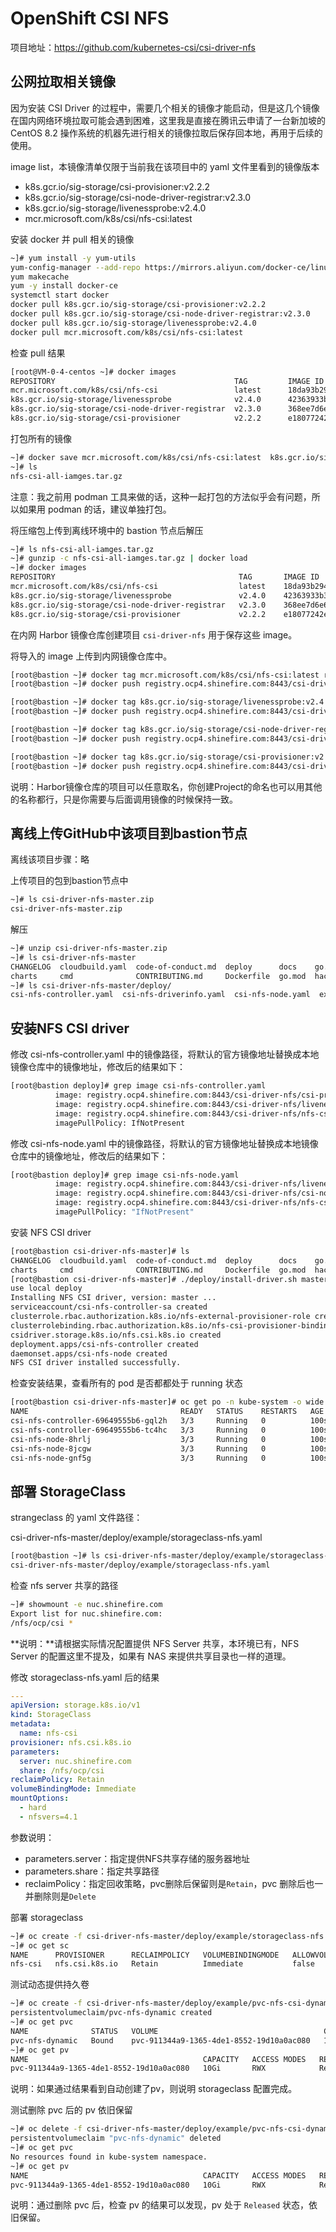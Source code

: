 # OpenShift CSI NFS

项目地址：https://github.com/kubernetes-csi/csi-driver-nfs



## 公网拉取相关镜像

因为安装 CSI Driver 的过程中，需要几个相关的镜像才能启动，但是这几个镜像在国内网络环境拉取可能会遇到困难，这里我是直接在腾讯云申请了一台新加坡的 CentOS 8.2 操作系统的机器先进行相关的镜像拉取后保存回本地，再用于后续的使用。



image list，本镜像清单仅限于当前我在该项目中的 yaml 文件里看到的镜像版本

- k8s.gcr.io/sig-storage/csi-provisioner:v2.2.2
- k8s.gcr.io/sig-storage/csi-node-driver-registrar:v2.3.0
- k8s.gcr.io/sig-storage/livenessprobe:v2.4.0
- mcr.microsoft.com/k8s/csi/nfs-csi:latest



安装 docker 并 pull 相关的镜像

```bash
~]# yum install -y yum-utils
yum-config-manager --add-repo https://mirrors.aliyun.com/docker-ce/linux/centos/docker-ce.repo
yum makecache
yum -y install docker-ce
systemctl start docker
docker pull k8s.gcr.io/sig-storage/csi-provisioner:v2.2.2
docker pull k8s.gcr.io/sig-storage/csi-node-driver-registrar:v2.3.0
docker pull k8s.gcr.io/sig-storage/livenessprobe:v2.4.0
docker pull mcr.microsoft.com/k8s/csi/nfs-csi:latest
```



检查 pull 结果

```bash
[root@VM-0-4-centos ~]# docker images
REPOSITORY                                        TAG         IMAGE ID      CREATED       SIZE
mcr.microsoft.com/k8s/csi/nfs-csi                 latest      18da93b294e7  6 weeks ago   161 MB
k8s.gcr.io/sig-storage/livenessprobe              v2.4.0      42363933b3cb  2 months ago  18.4 MB
k8s.gcr.io/sig-storage/csi-node-driver-registrar  v2.3.0      368ee7d6e60f  2 months ago  20 MB
k8s.gcr.io/sig-storage/csi-provisioner            v2.2.2      e18077242e6d  5 months ago  57.6 MB
```



打包所有的镜像

```bash
~]# docker save mcr.microsoft.com/k8s/csi/nfs-csi:latest  k8s.gcr.io/sig-storage/livenessprobe:v2.4.0 k8s.gcr.io/sig-storage/csi-node-driver-registrar:v2.3.0 k8s.gcr.io/sig-storage/csi-provisioner:v2.2.2 | gzip > nfs-csi-all-iamges.tar.gz
~]# ls
nfs-csi-all-iamges.tar.gz
```

注意：我之前用 podman 工具来做的话，这种一起打包的方法似乎会有问题，所以如果用 podman 的话，建议单独打包。



将压缩包上传到离线环境中的 bastion 节点后解压

```bash
~]# ls nfs-csi-all-iamges.tar.gz
~]# gunzip -c nfs-csi-all-iamges.tar.gz | docker load
~]# docker images
REPOSITORY                                         TAG       IMAGE ID       CREATED        SIZE
mcr.microsoft.com/k8s/csi/nfs-csi                  latest    18da93b294e7   6 weeks ago    157MB
k8s.gcr.io/sig-storage/livenessprobe               v2.4.0    42363933b3cb   2 months ago   17.2MB
k8s.gcr.io/sig-storage/csi-node-driver-registrar   v2.3.0    368ee7d6e60f   2 months ago   18.7MB
k8s.gcr.io/sig-storage/csi-provisioner             v2.2.2    e18077242e6d   5 months ago   56.4MB
```



在内网 Harbor 镜像仓库创建项目 `csi-driver-nfs` 用于保存这些 image。

将导入的 image 上传到内网镜像仓库中。

```bash
[root@bastion ~]# docker tag mcr.microsoft.com/k8s/csi/nfs-csi:latest registry.ocp4.shinefire.com:8443/csi-driver-nfs/nfs-csi:latest
[root@bastion ~]# docker push registry.ocp4.shinefire.com:8443/csi-driver-nfs/nfs-csi:latest

[root@bastion ~]# docker tag k8s.gcr.io/sig-storage/livenessprobe:v2.4.0 registry.ocp4.shinefire.com:8443/csi-driver-nfs/livenessprobe:v2.4.0
[root@bastion ~]# docker push registry.ocp4.shinefire.com:8443/csi-driver-nfs/livenessprobe:v2.4.0

[root@bastion ~]# docker tag k8s.gcr.io/sig-storage/csi-node-driver-registrar:v2.3.0 registry.ocp4.shinefire.com:8443/csi-driver-nfs/csi-node-driver-registrar:v2.3.0
[root@bastion ~]# docker push registry.ocp4.shinefire.com:8443/csi-driver-nfs/csi-node-driver-registrar:v2.3.0

[root@bastion ~]# docker tag k8s.gcr.io/sig-storage/csi-provisioner:v2.2.2 registry.ocp4.shinefire.com:8443/csi-driver-nfs/csi-provisioner:v2.2.2
[root@bastion ~]# docker push registry.ocp4.shinefire.com:8443/csi-driver-nfs/csi-provisioner:v2.2.2
```

说明：Harbor镜像仓库的项目可以任意取名，你创建Project的命名也可以用其他的名称都行，只是你需要与后面调用镜像的时候保持一致。





## 离线上传GitHub中该项目到bastion节点

离线该项目步骤：略



上传项目的包到bastion节点中

```bash
~]# ls csi-driver-nfs-master.zip
csi-driver-nfs-master.zip
```



解压

```bash
~]# unzip csi-driver-nfs-master.zip
~]# ls csi-driver-nfs-master
CHANGELOG  cloudbuild.yaml  code-of-conduct.md  deploy      docs    go.sum  LICENSE   OWNERS          pkg        RELEASE.md     SECURITY_CONTACTS  vendor
charts     cmd              CONTRIBUTING.md     Dockerfile  go.mod  hack    Makefile  OWNERS_ALIASES  README.md  release-tools  test
~]# ls csi-driver-nfs-master/deploy/
csi-nfs-controller.yaml  csi-nfs-driverinfo.yaml  csi-nfs-node.yaml  example  install-driver.sh  rbac-csi-nfs-controller.yaml  uninstall-driver.sh
```



## 安装NFS CSI driver

修改 csi-nfs-controller.yaml 中的镜像路径，将默认的官方镜像地址替换成本地镜像仓库中的镜像地址，修改后的结果如下：

```bash
[root@bastion deploy]# grep image csi-nfs-controller.yaml
          image: registry.ocp4.shinefire.com:8443/csi-driver-nfs/csi-provisioner:v2.2.2
          image: registry.ocp4.shinefire.com:8443/csi-driver-nfs/livenessprobe:v2.4.0
          image: registry.ocp4.shinefire.com:8443/csi-driver-nfs/nfs-csi:latest
          imagePullPolicy: IfNotPresent
```

修改 csi-nfs-node.yaml 中的镜像路径，将默认的官方镜像地址替换成本地镜像仓库中的镜像地址，修改后的结果如下：

```bash
[root@bastion deploy]# grep image csi-nfs-node.yaml
          image: registry.ocp4.shinefire.com:8443/csi-driver-nfs/livenessprobe:v2.4.0
          image: registry.ocp4.shinefire.com:8443/csi-driver-nfs/csi-node-driver-registrar:v2.3.0
          image: registry.ocp4.shinefire.com:8443/csi-driver-nfs/nfs-csi:latest
          imagePullPolicy: "IfNotPresent"
```



安装 NFS CSI driver

```bash
[root@bastion csi-driver-nfs-master]# ls
CHANGELOG  cloudbuild.yaml  code-of-conduct.md  deploy      docs    go.sum  LICENSE   OWNERS          pkg        RELEASE.md     SECURITY_CONTACTS  vendor
charts     cmd              CONTRIBUTING.md     Dockerfile  go.mod  hack    Makefile  OWNERS_ALIASES  README.md  release-tools  test
[root@bastion csi-driver-nfs-master]# ./deploy/install-driver.sh master local
use local deploy
Installing NFS CSI driver, version: master ...
serviceaccount/csi-nfs-controller-sa created
clusterrole.rbac.authorization.k8s.io/nfs-external-provisioner-role created
clusterrolebinding.rbac.authorization.k8s.io/nfs-csi-provisioner-binding created
csidriver.storage.k8s.io/nfs.csi.k8s.io created
deployment.apps/csi-nfs-controller created
daemonset.apps/csi-nfs-node created
NFS CSI driver installed successfully.
```



检查安装结果，查看所有的 pod 是否都都处于 running 状态

```bash
[root@bastion csi-driver-nfs-master]# oc get po -n kube-system -o wide
NAME                                  READY   STATUS    RESTARTS   AGE    IP               NODE                          NOMINATED NODE   READINESS GATES
csi-nfs-controller-69649555b6-gql2h   3/3     Running   0          100s   192.168.31.161   master-1.ocp4.shinefire.com   <none>           <none>
csi-nfs-controller-69649555b6-tc4hc   3/3     Running   0          100s   192.168.31.163   master-3.ocp4.shinefire.com   <none>           <none>
csi-nfs-node-8hrlj                    3/3     Running   0          100s   192.168.31.162   master-2.ocp4.shinefire.com   <none>           <none>
csi-nfs-node-8jcgw                    3/3     Running   0          100s   192.168.31.161   master-1.ocp4.shinefire.com   <none>           <none>
csi-nfs-node-gnf5g                    3/3     Running   0          100s   192.168.31.163   master-3.ocp4.shinefire.com   <none>           <none>
```



## 部署 StorageClass

strangeclass 的 yaml 文件路径：

csi-driver-nfs-master/deploy/example/storageclass-nfs.yaml

```bash
[root@bastion ~]# ls csi-driver-nfs-master/deploy/example/storageclass-nfs.yaml
csi-driver-nfs-master/deploy/example/storageclass-nfs.yaml
```



检查 nfs server 共享的路径

```bash
~]# showmount -e nuc.shinefire.com
Export list for nuc.shinefire.com:
/nfs/ocp/csi *
```

**说明：**请根据实际情况配置提供 NFS Server 共享，本环境已有，NFS Server 的配置这里不提及，如果有 NAS 来提供共享目录也一样的道理。



修改 storageclass-nfs.yaml 后的结果

```yaml
---
apiVersion: storage.k8s.io/v1
kind: StorageClass
metadata:
  name: nfs-csi
provisioner: nfs.csi.k8s.io
parameters:
  server: nuc.shinefire.com
  share: /nfs/ocp/csi
reclaimPolicy: Retain
volumeBindingMode: Immediate
mountOptions:
  - hard
  - nfsvers=4.1
```

参数说明：

- parameters.server：指定提供NFS共享存储的服务器地址
- parameters.share：指定共享路径
- reclaimPolicy：指定回收策略，pvc删除后保留则是`Retain`，pvc 删除后也一并删除则是`Delete`



部署 storageclass

```bash
~]# oc create -f csi-driver-nfs-master/deploy/example/storageclass-nfs.yaml
~]# oc get sc
NAME      PROVISIONER      RECLAIMPOLICY   VOLUMEBINDINGMODE   ALLOWVOLUMEEXPANSION   AGE
nfs-csi   nfs.csi.k8s.io   Retain          Immediate           false                  46s
```



测试动态提供持久卷

```bash
~]# oc create -f csi-driver-nfs-master/deploy/example/pvc-nfs-csi-dynamic.yaml
persistentvolumeclaim/pvc-nfs-dynamic created
~]# oc get pvc
NAME              STATUS   VOLUME                                     CAPACITY   ACCESS MODES   STORAGECLASS   AGE
pvc-nfs-dynamic   Bound    pvc-911344a9-1365-4de1-8552-19d10a0ac080   10Gi       RWX            nfs-csi        2s
~]# oc get pv
NAME                                       CAPACITY   ACCESS MODES   RECLAIM POLICY   STATUS   CLAIM                         STORAGECLASS   REASON   AGE
pvc-911344a9-1365-4de1-8552-19d10a0ac080   10Gi       RWX            Retain           Bound    kube-system/pvc-nfs-dynamic   nfs-csi                 5s
```

说明：如果通过结果看到自动创建了pv，则说明 storageclass 配置完成。



测试删除 pvc 后的 pv 依旧保留

```bash
~]# oc delete -f csi-driver-nfs-master/deploy/example/pvc-nfs-csi-dynamic.yaml
persistentvolumeclaim "pvc-nfs-dynamic" deleted
~]# oc get pvc
No resources found in kube-system namespace.
~]# oc get pv
NAME                                       CAPACITY   ACCESS MODES   RECLAIM POLICY   STATUS     CLAIM                         STORAGECLASS   REASON   AGE
pvc-911344a9-1365-4de1-8552-19d10a0ac080   10Gi       RWX            Retain           Released   kube-system/pvc-nfs-dynamic   nfs-csi                 112s
```

说明：通过删除 pvc 后，检查 pv 的结果可以发现，pv 处于 `Released` 状态，依旧保留。


